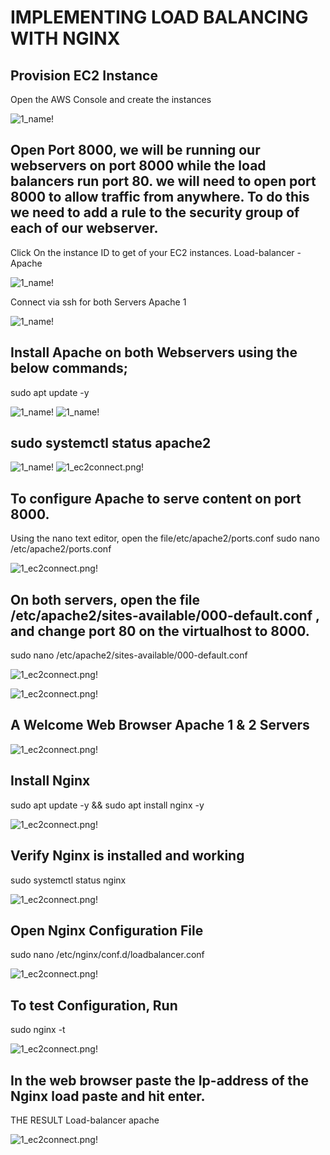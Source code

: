 # IMPLEMENTING LOAD BALANCING WITH NGINX

## Provision EC2 Instance
Open the AWS Console and create the instances

![1_name!](./img/1_Instancecreation.png)

## Open Port 8000, we will be running our webservers on port 8000 while the load balancers run port 80. we will need to open port 8000 to allow traffic from anywhere. To do this we need to add a rule to the security group of each of our webserver.
Click On the instance ID to get of your EC2 instances.
Load-balancer - Apache

![1_name!](./img/2_allowport8000.png)

Connect via ssh for both Servers
Apache 1

![1_name!](./img/3_sshconnect.png)

## Install Apache on both Webservers using the below commands;
sudo apt update -y

![1_name!](./img/4_script.png)
![1_name!](./img/5_installapacheonpub.png)

## sudo systemctl status apache2

![1_name!](./img/13_nginxrunning2.png)
![1_ec2connect.png!](./img/5_apacheisrunning.png)

## To configure Apache to serve content on port 8000.

Using the nano text editor, open the file/etc/apache2/ports.conf
sudo nano /etc/apache2/ports.conf 

![1_ec2connect.png!](./img/6_vimport80.png)

## On both servers, open the file /etc/apache2/sites-available/000-default.conf , and change port 80 on the virtualhost to 8000.
sudo nano /etc/apache2/sites-available/000-default.conf

![1_ec2connect.png!](./img/7_edittoport8000.png)

![1_ec2connect.png!](./img/9_publicipchange.png)

## A Welcome Web Browser Apache 1 & 2 Servers

![1_ec2connect.png!](./img/11_welcometoec2.png)

## Install Nginx
sudo apt update -y && sudo apt install nginx -y

![1_ec2connect.png!](./img/12_nginxinstall2.png)

## Verify Nginx is installed and working
sudo systemctl status nginx

![1_ec2connect.png!](./img/13_nginxrunning2.png)

## Open Nginx Configuration File
sudo nano /etc/nginx/conf.d/loadbalancer.conf

![1_ec2connect.png!](./img/14_nginxconfig.png)

## To test Configuration, Run
sudo nginx -t

![1_ec2connect.png!](./img/15_nginxtest.png)

## In the web browser paste the Ip-address of the Nginx load paste and hit enter.

THE RESULT
Load-balancer apache

![1_ec2connect.png!](./img/16_nginxdisplay.png)







